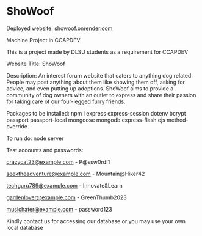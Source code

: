 # ShoWoof

Deployed website:
[showoof.onrender.com](https://showoof.onrender.com/)

Machine Project in CCAPDEV

This is a project made by DLSU students as a requirement for CCAPDEV

Website Title: ShoWoof

Description: An interest forum website that caters to anything dog related. People may post anything about them like showing them off, asking for advice, and even putting up adoptions. ShoWoof aims to provide a community of dog owners with an outlet to express and share their passion for taking care of our four-legged furry friends.


Packages to be installed:
npm i express express-session dotenv bcrypt passport passport-local mongoose mongodb express-flash ejs method-override

To run do:
node server

Test accounts and passwords:

crazycat23@example.com - P@ssw0rd!1

seektheadventure@example.com - Mountain@Hiker42

techguru789@example.com - Innovate&Learn

gardenlover@example.com - GreenThumb2023

musichater@example.com - password123

Kindly contact us for accessing our database or you may use your own local database
